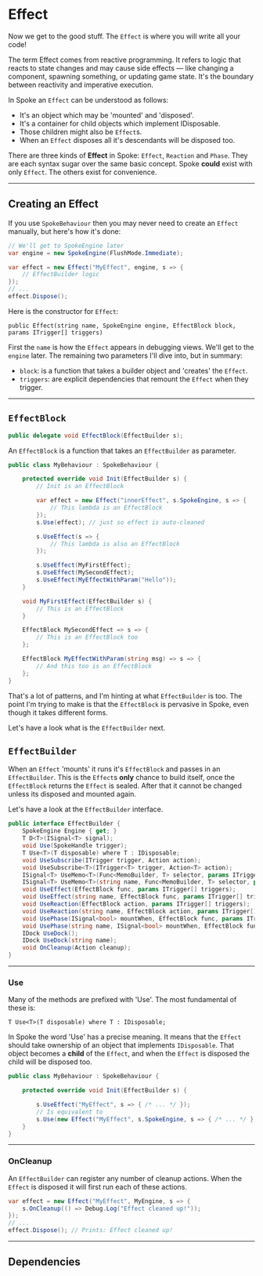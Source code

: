 # Effect

Now we get to the good stuff. The `Effect` is where you will write all your code!

The term Effect comes from reactive programming. It refers to logic that reacts to state changes and may cause side effects — like changing a component, spawning something, or updating game state. It's the boundary between reactivity and imperative execution.

In Spoke an `Effect` can be understood as follows:

- It's an object which may be 'mounted' and 'disposed'.
- It's a container for child objects which implement IDisposable.
- Those children might also be `Effect`s.
- When an `Effect` disposes all it's descendants will be disposed too.

There are three kinds of **Effect** in Spoke: `Effect`, `Reaction` and `Phase`. They are each syntax sugar over the same basic concept. Spoke **could** exist with only `Effect`. The others exist for convenience.

---

## Creating an Effect

If you use `SpokeBehaviour` then you may never need to create an `Effect` manually, but here's how it's done:

```csharp
// We'll get to SpokeEngine later
var engine = new SpokeEngine(FlushMode.Immediate);

var effect = new Effect("MyEffect", engine, s => {
    // EffectBuilder logic
});
// ...
effect.Dispose();
```

Here is the constructor for `Effect`:

`public Effect(string name, SpokeEngine engine, EffectBlock block, params ITrigger[] triggers)`

First the `name` is how the `Effect` appears in debugging views. We'll get to the `engine` later. The remaining two parameters I'll dive into, but in summary:

- `block`: is a function that takes a builder object and 'creates' the `Effect`.
- `triggers`: are explicit dependencies that remount the `Effect` when they trigger.

---

## `EffectBlock`

```csharp
public delegate void EffectBlock(EffectBuilder s);
```

An `EffectBlock` is a function that takes an `EffectBuilder` as parameter.

```csharp
public class MyBehaviour : SpokeBehaviour {

    protected override void Init(EffectBuilder s) {
        // Init is an EffectBlock

        var effect = new Effect("innerEffect", s.SpokeEngine, s => {
            // This lambda is an EffectBlock
        });
        s.Use(effect); // just so effect is auto-cleaned

        s.UseEffect(s => {
            // This lambda is also an EffectBlock
        });

        s.UseEffect(MyFirstEffect);
        s.UseEffect(MySecondEffect);
        s.UseEffect(MyEffectWithParam("Hello"));
    }

    void MyFirstEffect(EffectBuilder s) {
        // This is an EffectBlock
    }

    EffectBlock MySecondEffect => s => {
        // This is an EffectBlock too
    };

    EffectBlock MyEffectWithParam(string msg) => s => {
        // And this too is an EffectBlock
    };
}
```

That's a lot of patterns, and I'm hinting at what `EffectBuilder` is too. The point I'm trying to make is that the `EffectBlock` is pervasive in Spoke, even though it takes different forms.

Let's have a look what is the `EffectBuilder` next.

## `EffectBuilder`

When an `Effect` 'mounts' it runs it's `EffectBlock` and passes in an `EffectBuilder`. This is the `Effect`s **only** chance to build itself, once the `EffectBlock` returns the `Effect` is sealed. After that it cannot be changed unless its disposed and mounted again.

Let's have a look at the `EffectBuilder` interface.

```csharp
public interface EffectBuilder {
    SpokeEngine Engine { get; }
    T D<T>(ISignal<T> signal);
    void Use(SpokeHandle trigger);
    T Use<T>(T disposable) where T : IDisposable;
    void UseSubscribe(ITrigger trigger, Action action);
    void UseSubscribe<T>(ITrigger<T> trigger, Action<T> action);
    ISignal<T> UseMemo<T>(Func<MemoBuilder, T> selector, params ITrigger[] triggers);
    ISignal<T> UseMemo<T>(string name, Func<MemoBuilder, T> selector, params ITrigger[] triggers);
    void UseEffect(EffectBlock func, params ITrigger[] triggers);
    void UseEffect(string name, EffectBlock func, params ITrigger[] triggers);
    void UseReaction(EffectBlock action, params ITrigger[] triggers);
    void UseReaction(string name, EffectBlock action, params ITrigger[] triggers);
    void UsePhase(ISignal<bool> mountWhen, EffectBlock func, params ITrigger[] triggers);
    void UsePhase(string name, ISignal<bool> mountWhen, EffectBlock func, params ITrigger[] triggers);
    IDock UseDock();
    IDock UseDock(string name);
    void OnCleanup(Action cleanup);
}
```

---

### Use

Many of the methods are prefixed with 'Use'. The most fundamental of these is:

`T Use<T>(T disposable) where T : IDisposable;`

In Spoke the word 'Use' has a precise meaning. It means that the `Effect` should take ownership of an object that implements `IDisposable`. That object becomes a **child** of the `Effect`, and when the `Effect` is disposed the child will be disposed too.

```csharp
public class MyBehaviour : SpokeBehaviour {

    protected override void Init(EffectBuilder s) {

        s.UseEffect("MyEffect", s => { /* ... */ });
        // Is equivalent to
        s.Use(new Effect("MyEffect", s.SpokeEngine, s => { /* ... */ }));
    }
}
```

---

### OnCleanup

An `EffectBuilder` can register any number of cleanup actions. When the `Effect` is disposed it will first run each of these actions.

```csharp
var effect = new Effect("MyEffect", MyEngine, s => {
    s.OnCleanup(() => Debug.Log("Effect cleaned up!"));
});
// ...
effect.Dispose(); // Prints: Effect cleaned up!
```

---

## Dependencies
